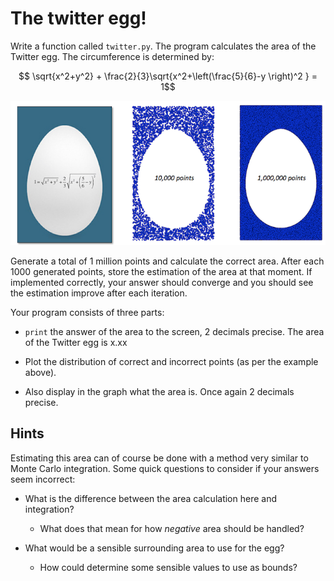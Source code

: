 # The twitter egg!

Write a function called `twitter.py`. The program calculates the area of the Twitter egg. The circumference is determined by:

$$ \sqrt{x^2+y^2} + \frac{2}{3}\sqrt{x^2+\left(\frac{5}{6}-y \right)^2 } = 1$$

![](../../../assets/TwitterEiCombi.png)

Generate a total of 1 million points and calculate the correct area. After each 1000 generated points, store the estimation of the area at that moment. If implemented correctly, your answer should converge and you should see the estimation improve after each iteration.

Your program consists of three parts:

* `print` the answer of the area to the screen, 2 decimals precise.
    The area of the Twitter egg is x.xx

* Plot the distribution of correct and incorrect points (as per the example above).

* Also display in the graph what the area is. Once again 2 decimals precise.

## Hints

Estimating this area can of course be done with a method very similar to Monte Carlo integration. Some
quick questions to consider if your answers seem incorrect:

* What is the difference between the area calculation here and integration?

    * What does that mean for how *negative* area should be handled?

* What would be a sensible surrounding area to use for the egg?

    * How could determine some sensible values to use as bounds?
